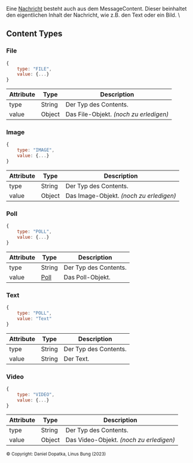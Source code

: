 Eine [Nachricht](https://github.com/Academi-fy/backend/wiki/Message) besteht auch aus dem MessageContent.
Dieser beinhaltet den eigentlichen Inhalt der Nachricht, wie z.B. den Text oder ein Bild. \

## Content Types

### File

```javascript
{
    type: "FILE",
    value: {...}
}
```

| Attribute | Type   | Description                            |
|-----------|--------|----------------------------------------|
| type      | String | Der Typ des Contents.                  |
| value     | Object | Das File-Objekt. _(noch zu erledigen)_ |


### Image

```javascript
{
    type: "IMAGE",
    value: {...}
}
```

| Attribute | Type   | Description                             |
|-----------|--------|-----------------------------------------|
| type      | String | Der Typ des Contents.                   |
| value     | Object | Das Image-Objekt. _(noch zu erledigen)_ |

### Poll

```javascript
{
    type: "POLL",
    value: {...}
}
```

| Attribute | Type                                                    | Description           |
|-----------|---------------------------------------------------------|-----------------------|
| type      | String                                                  | Der Typ des Contents. |
| value     | [Poll](https://github.com/Academi-fy/backend/wiki/Poll) | Das Poll-Objekt.      |

### Text

```javascript
{
    type: "POLL",
    value: "Text"
}
```

| Attribute | Type   | Description           |
|-----------|--------|-----------------------|
| type      | String | Der Typ des Contents. |
| value     | String | Der Text.             |

### Video

```javascript
{
    type: "VIDEO",
    value: {...}
}
```

| Attribute | Type   | Description                             |
|-----------|--------|-----------------------------------------|
| type      | String | Der Typ des Contents.                   |
| value     | Object | Das Video-Objekt. _(noch zu erledigen)_ |

<sub>© Copyright: Daniel Dopatka, Linus Bung (2023)</sub>